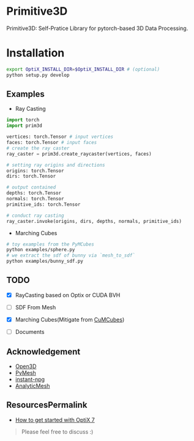 # Primitive3D

Primitive3D: Self-Pratice Library for pytorch-based 3D Data Processing.

# Installation
```sh
export OptiX_INSTALL_DIR=$OptiX_INSTALL_DIR # (optional)
python setup.py develop
```

## Examples

- Ray Casting
```python
import torch
import prim3d

vertices: torch.Tensor # input vertices
faces: torch.Tensor # input faces
# create the ray caster
ray_caster = prim3d.create_raycaster(vertices, faces)

# setting ray origins and directions
origins: torch.Tensor
dirs: torch.Tensor

# output contained
depths: torch.Tensor
normals: torch.Tensor
primitive_ids: torch.Tensor

# conduct ray casting
ray_caster.invoke(origins, dirs, depths, normals, primitive_ids)
```

- Marching Cubes
```sh
# toy examples from the PyMCubes
python examples/sphere.py
# we extract the sdf of bunny via `mesh_to_sdf`
python examples/bunny_sdf.py
```

## TODO
- [x] RayCasting based on Optix or CUDA BVH
- [ ] SDF From Mesh
- [x] Marching Cubes(Mitigate from [CuMCubes](https://github.com/lzhnb/CuMCubes))
- [ ] Documents


## Acknowledgement
- [Open3D](https://github.com/isl-org/Open3D)
- [PyMesh](https://github.com/PyMesh/PyMesh)
- [instant-npg](https://github.com/NVlabs/instant-ngp)
- [AnalyticMesh](https://github.com/Gorilla-Lab-SCUT/AnalyticMesh)

## ResourcesPermalink
- [How to get started with OptiX 7](https://developer.nvidia.com/blog/how-to-get-started-with-optix-7/)

> Please feel free to discuss :)
